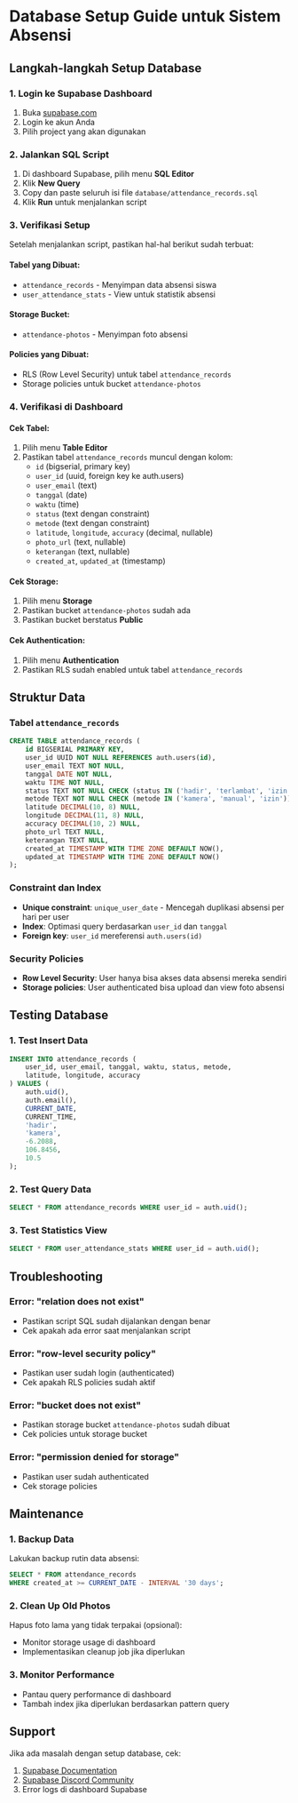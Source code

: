 # Database Setup Guide untuk Sistem Absensi

## Langkah-langkah Setup Database

### 1. Login ke Supabase Dashboard
1. Buka [supabase.com](https://supabase.com)
2. Login ke akun Anda
3. Pilih project yang akan digunakan

### 2. Jalankan SQL Script
1. Di dashboard Supabase, pilih menu **SQL Editor**
2. Klik **New Query**
3. Copy dan paste seluruh isi file `database/attendance_records.sql`
4. Klik **Run** untuk menjalankan script

### 3. Verifikasi Setup
Setelah menjalankan script, pastikan hal-hal berikut sudah terbuat:

#### **Tabel yang Dibuat:**
- `attendance_records` - Menyimpan data absensi siswa
- `user_attendance_stats` - View untuk statistik absensi

#### **Storage Bucket:**
- `attendance-photos` - Menyimpan foto absensi

#### **Policies yang Dibuat:**
- RLS (Row Level Security) untuk tabel `attendance_records`
- Storage policies untuk bucket `attendance-photos`

### 4. Verifikasi di Dashboard

#### **Cek Tabel:**
1. Pilih menu **Table Editor**
2. Pastikan tabel `attendance_records` muncul dengan kolom:
   - `id` (bigserial, primary key)
   - `user_id` (uuid, foreign key ke auth.users)
   - `user_email` (text)
   - `tanggal` (date)
   - `waktu` (time)
   - `status` (text dengan constraint)
   - `metode` (text dengan constraint)
   - `latitude`, `longitude`, `accuracy` (decimal, nullable)
   - `photo_url` (text, nullable)
   - `keterangan` (text, nullable)
   - `created_at`, `updated_at` (timestamp)

#### **Cek Storage:**
1. Pilih menu **Storage**
2. Pastikan bucket `attendance-photos` sudah ada
3. Pastikan bucket berstatus **Public**

#### **Cek Authentication:**
1. Pilih menu **Authentication**
2. Pastikan RLS sudah enabled untuk tabel `attendance_records`

## Struktur Data

### Tabel `attendance_records`
```sql
CREATE TABLE attendance_records (
    id BIGSERIAL PRIMARY KEY,
    user_id UUID NOT NULL REFERENCES auth.users(id),
    user_email TEXT NOT NULL,
    tanggal DATE NOT NULL,
    waktu TIME NOT NULL,
    status TEXT NOT NULL CHECK (status IN ('hadir', 'terlambat', 'izin', 'sakit', 'alpha')),
    metode TEXT NOT NULL CHECK (metode IN ('kamera', 'manual', 'izin')),
    latitude DECIMAL(10, 8) NULL,
    longitude DECIMAL(11, 8) NULL,
    accuracy DECIMAL(10, 2) NULL,
    photo_url TEXT NULL,
    keterangan TEXT NULL,
    created_at TIMESTAMP WITH TIME ZONE DEFAULT NOW(),
    updated_at TIMESTAMP WITH TIME ZONE DEFAULT NOW()
);
```

### Constraint dan Index
- **Unique constraint**: `unique_user_date` - Mencegah duplikasi absensi per hari per user
- **Index**: Optimasi query berdasarkan `user_id` dan `tanggal`
- **Foreign key**: `user_id` mereferensi `auth.users(id)`

### Security Policies
- **Row Level Security**: User hanya bisa akses data absensi mereka sendiri
- **Storage policies**: User authenticated bisa upload dan view foto absensi

## Testing Database

### 1. Test Insert Data
```sql
INSERT INTO attendance_records (
    user_id, user_email, tanggal, waktu, status, metode, 
    latitude, longitude, accuracy
) VALUES (
    auth.uid(), 
    auth.email(), 
    CURRENT_DATE, 
    CURRENT_TIME, 
    'hadir', 
    'kamera',
    -6.2088, 
    106.8456, 
    10.5
);
```

### 2. Test Query Data
```sql
SELECT * FROM attendance_records WHERE user_id = auth.uid();
```

### 3. Test Statistics View
```sql
SELECT * FROM user_attendance_stats WHERE user_id = auth.uid();
```

## Troubleshooting

### Error: "relation does not exist"
- Pastikan script SQL sudah dijalankan dengan benar
- Cek apakah ada error saat menjalankan script

### Error: "row-level security policy"
- Pastikan user sudah login (authenticated)
- Cek apakah RLS policies sudah aktif

### Error: "bucket does not exist"
- Pastikan storage bucket `attendance-photos` sudah dibuat
- Cek policies untuk storage bucket

### Error: "permission denied for storage"
- Pastikan user sudah authenticated
- Cek storage policies

## Maintenance

### 1. Backup Data
Lakukan backup rutin data absensi:
```sql
SELECT * FROM attendance_records 
WHERE created_at >= CURRENT_DATE - INTERVAL '30 days';
```

### 2. Clean Up Old Photos
Hapus foto lama yang tidak terpakai (opsional):
- Monitor storage usage di dashboard
- Implementasikan cleanup job jika diperlukan

### 3. Monitor Performance
- Pantau query performance di dashboard
- Tambah index jika diperlukan berdasarkan pattern query

## Support
Jika ada masalah dengan setup database, cek:
1. [Supabase Documentation](https://supabase.com/docs)
2. [Supabase Discord Community](https://discord.supabase.com)
3. Error logs di dashboard Supabase
